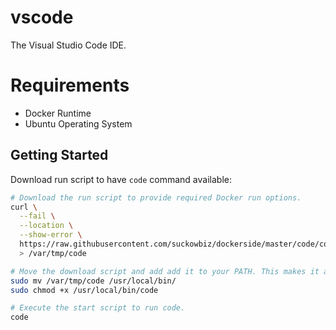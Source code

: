 # vscode

The Visual Studio Code IDE.

# Requirements

- Docker Runtime
- Ubuntu Operating System

## Getting Started

Download run script to have `code` command available:

```bash
# Download the run script to provide required Docker run options.
curl \
  --fail \
  --location \
  --show-error \
  https://raw.githubusercontent.com/suckowbiz/dockerside/master/code/code \
  > /var/tmp/code

# Move the download script and add add it to your PATH. This makes it available from command line.
sudo mv /var/tmp/code /usr/local/bin/
sudo chmod +x /usr/local/bin/code

# Execute the start script to run code.
code
```